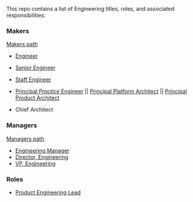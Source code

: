 This repo contains a list of Engineering titles, roles, and associated responsibilities:

### Makers

[Makers path](makers/makers_path.md)
* [Engineer](makers/engineer.md)
* [Senior Engineer](makers/senior_engineer.md)
* [Staff Engineer](makers/staff_engineer.md)
* [Principal *Practice* Engineer](makers/principal_engineer.md)  ||  [Principal Platform Architect](makers/principal_platform_architect.md)  ||  [Principal Product Architect](makers/principal_product_architect.md)

* Chief Architect

### Managers

[Managers path](managers/managers_path.md)
* [Engineering Manager](managers/engineering_manager.md)
* [Director, Engineering](managers/director_engineering.md)
* [VP, Engineering](managers/vp_engineering.md)

### Roles

* [Product Engineering Lead](product_engineering_lead.md)
